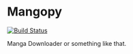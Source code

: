 Mangopy
=======

[![Build Status](https://travis-ci.org/CristinaSilvaEng/Mangopi.svg?branch=develop)](https://travis-ci.org/CristinaSilvaEng/Mangopi)

Manga Downloader or something like that.

